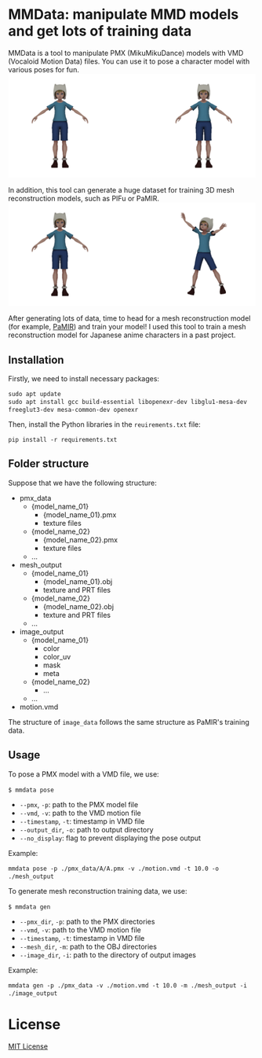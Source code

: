 # MMData: manipulate MMD models and get lots of training data


MMData is a tool to manipulate PMX (MikuMikuDance) models with VMD (Vocaloid Motion Data) files.
You can use it to pose a character model with various poses for fun.
![MMData pose example](./assets/pose_example.gif)

In addition, this tool can generate a huge dataset for training 3D mesh reconstruction models,
such as PIFu or PaMIR.
![MMData pose example](./assets/gen_example.gif)

After generating lots of data, time to head for a mesh reconstruction model
(for example, [PaMIR](https://github.com/ZhengZerong/PaMIR)) and train your model!
I used this tool to train a mesh reconstruction model for Japanese anime characters in a past project.


## Installation
Firstly, we need to install necessary packages:
```
sudo apt update
sudo apt install gcc build-essential libopenexr-dev libglu1-mesa-dev freeglut3-dev mesa-common-dev openexr
```
Then, install the Python libraries in the `reuirements.txt` file:
```
pip install -r requirements.txt
```


## Folder structure
Suppose that we have the following structure:
<ul>
    <li>pmx_data
        <ul>
            <li>{model_name_01}
                <ul>
                    <li>{model_name_01}.pmx</li>
                    <li>texture files</li>
                </ul>
            </li>
            <li>{model_name_02}
                <ul>
                    <li>{model_name_02}.pmx</li>
                    <li>texture files</li>
                </ul>
            </li>
            <li>...</li>
        </ul>
    </li>
    <li>mesh_output
        <ul>
            <li>{model_name_01}
                <ul>
                    <li>{model_name_01}.obj</li>
                    <li>texture and PRT files</li>
                </ul>
            </li>
            <li>{model_name_02}
                <ul>
                    <li>{model_name_02}.obj</li>
                    <li>texture and PRT files</li>
                </ul>
            </li>
            <li>...</li>
        </ul>
    </li>
    <li>image_output
        <ul>
            <li>{model_name_01}
                <ul>
                    <li>color</li>
                    <li>color_uv</li>
                    <li>mask</li>
                    <li>meta</li>
                </ul>
            </li>
            <li>{model_name_02}
                <ul>
                    <li>...</li>
                </ul>
            </li>
            <li>...</li>
        </ul>
    </li>
    <li>motion.vmd</li>
</ul>

The structure of `image_data` follows the same structure as PaMIR's training data.


## Usage
To pose a PMX model with a VMD file, we use:

`$ mmdata pose`
* `--pmx`, `-p`: path to the PMX model file
* `--vmd`, `-v`: path to the VMD motion file
* `--timestamp`, `-t`: timestamp in VMD file
* `--output_dir`, `-o`: path to output directory
* `--no_display`: flag to prevent displaying the pose output

Example:
```
mmdata pose -p ./pmx_data/A/A.pmx -v ./motion.vmd -t 10.0 -o ./mesh_output
```

To generate mesh reconstruction training data, we use:

`$ mmdata gen`
* `--pmx_dir`, `-p`: path to the PMX directories
* `--vmd`, `-v`: path to the VMD motion file
* `--timestamp`, `-t`: timestamp in VMD file
* `--mesh_dir`, `-m`: path to the OBJ directories
* `--image_dir`, `-i`: path to the directory of output images

Example:
```
mmdata gen -p ./pmx_data -v ./motion.vmd -t 10.0 -m ./mesh_output -i ./image_output
```


# License
[MIT License](LICENSE)
